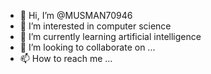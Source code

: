 - 👋 Hi, I’m @MUSMAN70946
- 👀 I’m interested in computer science
- 🌱 I’m currently learning artificial intelligence
- 💞️ I’m looking to collaborate on ...
- 📫 How to reach me ...

<!---
MUSMAN70946/MUSMAN70946 is a ✨ special ✨ repository because its `README.md` (this file) appears on your GitHub profile.
You can click the Preview link to take a look at your changes.
--->
